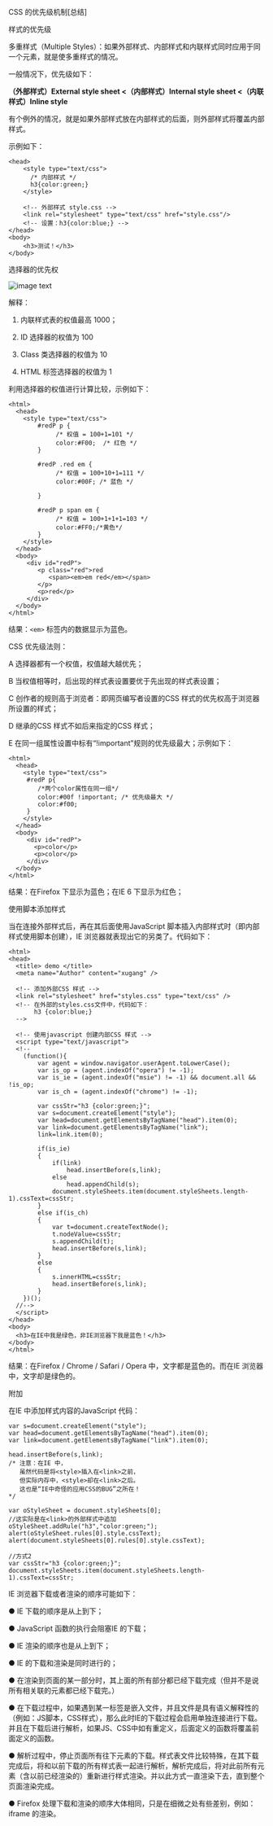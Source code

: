 CSS 的优先级机制[总结]
 

样式的优先级

多重样式（Multiple Styles）：如果外部样式、内部样式和内联样式同时应用于同一个元素，就是使多重样式的情况。

一般情况下，优先级如下：

**（外部样式）External style sheet <（内部样式）Internal style sheet <（内联样式）Inline style**

 

有个例外的情况，就是如果外部样式放在内部样式的后面，则外部样式将覆盖内部样式。

示例如下：
````
<head>
    <style type="text/css">
      /* 内部样式 */
      h3{color:green;}
    </style>
 
    <!-- 外部样式 style.css -->
    <link rel="stylesheet" type="text/css" href="style.css"/>
    <!-- 设置：h3{color:blue;} -->
</head>
<body>
    <h3>测试！</h3>
</body>
 ````

选择器的优先权

 
![image text](https://raw.githubusercontent.com/VillaZhang/img-folder/master/CSS-Priority.png)

 

解释：

1.  内联样式表的权值最高 1000；

2.  ID 选择器的权值为 100

3.  Class 类选择器的权值为 10

4.  HTML 标签选择器的权值为 1

 

利用选择器的权值进行计算比较，示例如下：
````
<html>
  <head>
    <style type="text/css">
        #redP p {
             /* 权值 = 100+1=101 */
             color:#F00;  /* 红色 */
        }
 
        #redP .red em {
             /* 权值 = 100+10+1=111 */
             color:#00F; /* 蓝色 */
 
        }
 
        #redP p span em {
             /* 权值 = 100+1+1+1=103 */
             color:#FF0;/*黄色*/
        }
    </style>
  </head>
  <body>
     <div id="redP">
        <p class="red">red
           <span><em>em red</em></span>
        </p>
        <p>red</p>
     </div>
  </body>
</html>
````
结果：````<em>```` 标签内的数据显示为蓝色。

 

CSS 优先级法则：

A  选择器都有一个权值，权值越大越优先；

B  当权值相等时，后出现的样式表设置要优于先出现的样式表设置；

C  创作者的规则高于浏览者：即网页编写者设置的CSS 样式的优先权高于浏览器所设置的样式；

D  继承的CSS 样式不如后来指定的CSS 样式；

E  在同一组属性设置中标有“!important”规则的优先级最大；示例如下：
````
<html>
  <head>
    <style type="text/css">
     #redP p{
        /*两个color属性在同一组*/
        color:#00f !important; /* 优先级最大 */
        color:#f00;
     }
    </style>
  </head>
  <body>
     <div id="redP">
       <p>color</p>
       <p>color</p>
     </div>
  </body>
</html>
````
结果：在Firefox 下显示为蓝色；在IE  6 下显示为红色；

 

使用脚本添加样式

当在连接外部样式后，再在其后面使用JavaScript 脚本插入内部样式时（即内部样式使用脚本创建），IE 浏览器就表现出它的另类了。代码如下：
````
<html>
<head>
  <title> demo </title>
  <meta name="Author" content="xugang" />
 
  <!-- 添加外部CSS 样式 -->
  <link rel="stylesheet" href="styles.css" type="text/css" />
  <!-- 在外部的styles.css文件中，代码如下：
       h3 {color:blue;}
  -->
 
  <!-- 使用javascript 创建内部CSS 样式 -->
  <script type="text/javascript">
  <!--
    (function(){
        var agent = window.navigator.userAgent.toLowerCase();
        var is_op = (agent.indexOf("opera") != -1);
        var is_ie = (agent.indexOf("msie") != -1) && document.all && !is_op;
        var is_ch = (agent.indexOf("chrome") != -1);
 
        var cssStr="h3 {color:green;}";
        var s=document.createElement("style");
        var head=document.getElementsByTagName("head").item(0);
        var link=document.getElementsByTagName("link");
        link=link.item(0);
 
        if(is_ie)
        {
            if(link)
                head.insertBefore(s,link);
            else
                head.appendChild(s);
            document.styleSheets.item(document.styleSheets.length-1).cssText=cssStr;
        }
        else if(is_ch)
        {
            var t=document.createTextNode();
            t.nodeValue=cssStr;
            s.appendChild(t);
            head.insertBefore(s,link);
        }
        else
        {
            s.innerHTML=cssStr;
            head.insertBefore(s,link);
        }
    })();
  //-->
  </script>
</head>
<body>
  <h3>在IE中我是绿色，非IE浏览器下我是蓝色！</h3>
</body>
</html>
````
结果：在Firefox / Chrome / Safari / Opera 中，文字都是蓝色的。而在IE 浏览器中，文字却是绿色的。

 

附加

在IE 中添加样式内容的JavaScript 代码：
````
var s=document.createElement("style");
var head=document.getElementsByTagName("head").item(0);
var link=document.getElementsByTagName("link").item(0);
 
head.insertBefore(s,link);
/* 注意：在IE 中，
   虽然代码是将<style>插入在<link>之前，
   但实际内存中，<style>却在<link>之后。
   这也是“IE中奇怪的应用CSS的BUG”之所在！
*/
 
var oStyleSheet = document.styleSheets[0];
//这实际是在<link>的外部样式中追加
oStyleSheet.addRule("h3","color:green;");
alert(oStyleSheet.rules[0].style.cssText);
alert(document.styleSheets[0].rules[0].style.cssText);
 
//方式2
var cssStr="h3 {color:green;}";
document.styleSheets.item(document.styleSheets.length-1).cssText=cssStr;
 ````

IE 浏览器下载或者渲染的顺序可能如下：

●   IE 下载的顺序是从上到下；

●   JavaScript 函数的执行会阻塞IE 的下载；

●   IE 渲染的顺序也是从上到下；

●   IE 的下载和渲染是同时进行的；

●   在渲染到页面的某一部分时，其上面的所有部分都已经下载完成（但并不是说所有相关联的元素都已经下载完。）

●   在下载过程中，如果遇到某一标签是嵌入文件，并且文件是具有语义解释性的（例如：JS脚本，CSS样式），那么此时IE的下载过程会启用单独连接进行下载。并且在下载后进行解析，如果JS、CSS中如有重定义，后面定义的函数将覆盖前面定义的函数。

●   解析过程中，停止页面所有往下元素的下载。样式表文件比较特殊，在其下载完成后，将和以前下载的所有样式表一起进行解析，解析完成后，将对此前所有元素（含以前已经渲染的）重新进行样式渲染。并以此方式一直渲染下去，直到整个页面渲染完成。

●   Firefox 处理下载和渲染的顺序大体相同，只是在细微之处有些差别，例如：iframe 的渲染。
